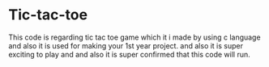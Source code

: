 # Tic-tac-toe
This code is regarding tic tac toe game which it i made by using c language and also it is used for making your 1st year project. and also it is super exciting to play and and also it is super confirmed that this code will run.
